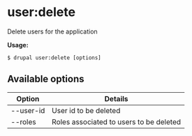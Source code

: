 # user:delete
Delete users for the application

**Usage:**
```
$ drupal user:delete [options] 
```

## Available options
Option | Details
-------|-------------
--user-id | User id to be deleted
--roles | Roles associated to users to be deleted
